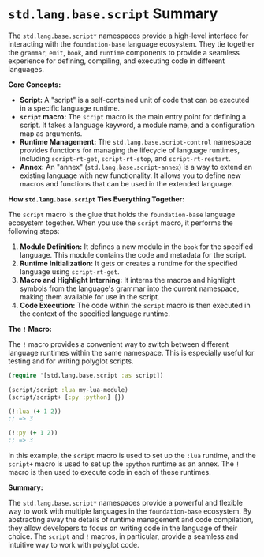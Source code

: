 # `std.lang.base.script` Summary

The `std.lang.base.script*` namespaces provide a high-level interface for interacting with the `foundation-base` language ecosystem. They tie together the `grammar`, `emit`, `book`, and `runtime` components to provide a seamless experience for defining, compiling, and executing code in different languages.

**Core Concepts:**

*   **Script:** A "script" is a self-contained unit of code that can be executed in a specific language runtime.
*   **`script` macro:** The `script` macro is the main entry point for defining a script. It takes a language keyword, a module name, and a configuration map as arguments.
*   **Runtime Management:** The `std.lang.base.script-control` namespace provides functions for managing the lifecycle of language runtimes, including `script-rt-get`, `script-rt-stop`, and `script-rt-restart`.
*   **Annex:** An "annex" (`std.lang.base.script-annex`) is a way to extend an existing language with new functionality. It allows you to define new macros and functions that can be used in the extended language.

**How `std.lang.base.script` Ties Everything Together:**

The `script` macro is the glue that holds the `foundation-base` language ecosystem together. When you use the `script` macro, it performs the following steps:

1.  **Module Definition:** It defines a new module in the `book` for the specified language. This module contains the code and metadata for the script.
2.  **Runtime Initialization:** It gets or creates a runtime for the specified language using `script-rt-get`.
3.  **Macro and Highlight Interning:** It interns the macros and highlight symbols from the language's grammar into the current namespace, making them available for use in the script.
4.  **Code Execution:** The code within the `script` macro is then executed in the context of the specified language runtime.

**The `!` Macro:**

The `!` macro provides a convenient way to switch between different language runtimes within the same namespace. This is especially useful for testing and for writing polyglot scripts.

```clojure
(require '[std.lang.base.script :as script])

(script/script :lua my-lua-module)
(script/script+ [:py :python] {})

(!:lua (+ 1 2))
;; => 3

(!:py (+ 1 2))
;; => 3
```

In this example, the `script` macro is used to set up the `:lua` runtime, and the `script+` macro is used to set up the `:python` runtime as an annex. The `!` macro is then used to execute code in each of these runtimes.

**Summary:**

The `std.lang.base.script*` namespaces provide a powerful and flexible way to work with multiple languages in the `foundation-base` ecosystem. By abstracting away the details of runtime management and code compilation, they allow developers to focus on writing code in the language of their choice. The `script` and `!` macros, in particular, provide a seamless and intuitive way to work with polyglot code.
